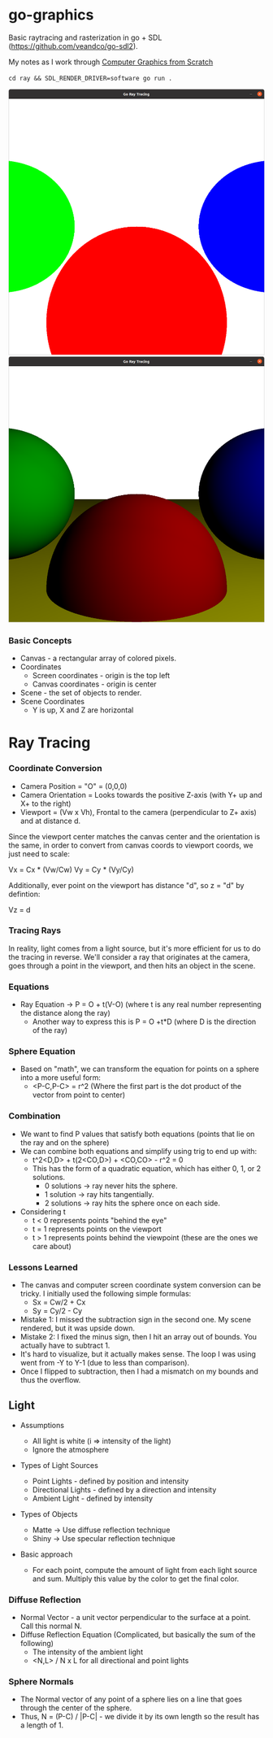 # go-graphics
Basic raytracing and rasterization in go + SDL (https://github.com/veandco/go-sdl2).

My notes as I work through [Computer Graphics from Scratch](https://gabrielgambetta.com/computer-graphics-from-scratch/)

`cd ray && SDL_RENDER_DRIVER=software go run .`

![first-ray-trace](ray/images/BasicRaytracing.png)
![diffuse-reflection](ray/images/DiffuseReflection.png)



### Basic Concepts
* Canvas - a rectangular array of colored pixels.
* Coordinates 
  * Screen coordinates - origin is the top left
  * Canvas coordinates - origin is center
* Scene - the set of objects to render.
* Scene Coordinates
  * Y is up, X and Z are horizontal


# Ray Tracing

### Coordinate Conversion
* Camera Position = "O" = (0,0,0)
* Camera Orientation = Looks towards the positive Z-axis (with Y+ up and X+ to the right)
* Viewport = (Vw x Vh), Frontal to the camera (perpendicular to Z+ axis) and at distance d.

Since the viewport center matches the canvas center and the orientation is the same, in order to convert from canvas coords to viewport coords, we just need to scale:

Vx = Cx * (Vw/Cw)
Vy = Cy * (Vy/Cy)

Additionally, ever point on the viewport has distance "d", so z = "d" by defintion:

Vz = d

### Tracing Rays
In reality, light comes from a light source, but it's more efficient for us to do the tracing in reverse.
We'll consider a ray that originates at the camera, goes through a point in the viewport, and then hits an object in the scene.

### Equations
* Ray Equation -> P = O + t(V-O) (where t is any real number representing the distance along the ray)
  * Another way to express this is P = O +t*D (where D is the direction of the ray)

### Sphere Equation
* Based on "math", we can transform the equation for points on a sphere into a more useful form:
  * <P-C,P-C> = r^2 (Where the first part is the dot product of the vector from point to center)

### Combination
* We want to find P values that satisfy both equations (points that lie on the ray and on the sphere)
* We can combine both equations and simplify using trig to end up with:
  * t^2<D,D> + t(2<CO,D>) + <CO,CO> - r^2 = 0
  * This has the form of a quadratic equation, which has either 0, 1, or 2 solutions.
    * 0 solutions -> ray never hits the sphere.
    * 1 solution -> ray hits tangentially.
    * 2 solutions -> ray hits the sphere once on each side.
* Considering t
  * t < 0 represents points "behind the eye"
  * t = 1 represents points on the viewport
  * t > 1 represents points behind the viewpoint (these are the ones we care about)

### Lessons Learned
* The canvas and computer screen coordinate system conversion can be tricky. I initially used the following simple formulas:
    * Sx = Cw/2 + Cx
    * Sy = Cy/2 - Cy
* Mistake 1: I missed the subtraction sign in the second one. My scene rendered, but it was upside down.
* Mistake 2: I fixed the minus sign, then I hit an array out of bounds. You actually have to subtract 1.
* It's hard to visualize, but it actually makes sense. The loop I was using went from -Y to Y-1 (due to less than comparison).
* Once I flipped to subtraction, then I had a mismatch on my bounds and thus the overflow.

## Light
* Assumptions
  * All light is white (i => intensity of the light)
  * Ignore the atmosphere
* Types of Light Sources
  * Point Lights - defined by position and intensity
  * Directional Lights - defined by a direction and intensity
  * Ambient Light - defined by intensity
* Types of Objects
  * Matte -> Use diffuse reflection technique
  * Shiny -> Use specular reflection technique

* Basic approach
  * For each point, compute the amount of light from each light source and sum. Multiply this value by the color to get the final color.

### Diffuse Reflection
* Normal Vector - a unit vector perpendicular to the surface at a point. Call this normal N.
* Diffuse Reflection Equation (Complicated, but basically the sum of the following)
  * The intensity of the ambient light 
  * <N,L> / N x L for all directional and point lights

### Sphere Normals
* The Normal vector of any point of a sphere lies on a line that goes through the center of the sphere.
* Thus, N = (P-C) / |P-C| - we divide it by its own length so the result has a length of 1.
